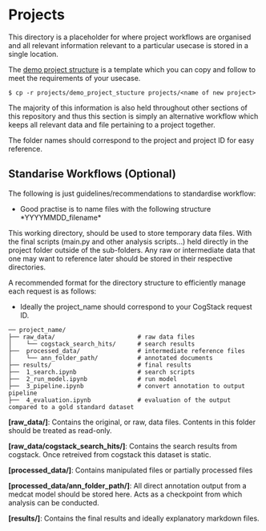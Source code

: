 # Projects

This directory is a placeholder for where project workflows are organised and all relevant information relevant to a particular usecase is stored in a single location.

The [demo project structure](./demo_project_stucture) is a template which you can copy and follow to meet the requirements of your usecase.

```
$ cp -r projects/demo_project_stucture projects/<name of new project>
```

The majority of this information is also held throughout other sections of this repository and thus this section is simply an alternative workflow which keeps all relevant data and file pertaining to a project together.

The folder names should correspond to the project and project ID for easy reference.

## Standarise Workflows (Optional)
The following is just guidelines/recommendations to standardise workflow:

- <p>Good practise is to name files with the following structure *YYYYMMDD_filename*
</p>


 This working directory, should be used to store temporary data files. With the final scripts (main.py and other analysis scripts...) held directly in the project folder outside of the sub-folders. Any raw or intermediate data that one may want to reference later should be stored in their respective directories.

A recommended format for the directory structure to efficiently manage each request is as follows: 
* Ideally the project_name should correspond to your CogStack request ID.


```
── project_name/
├── raw_data/                       # raw data files
│    └── cogstack_search_hits/      # search results
├──  processed_data/                # intermediate reference files 
│    └── ann_folder_path/           # annotated documents
├── results/                        # final results
├──  1_search.ipynb                 # search scripts
├──  2_run_model.ipynb              # run model
├──  3_pipeline.ipynb               # convert annotation to output pipeline
├──  4_evaluation.ipynb             # evaluation of the output compared to a gold standard dataset
```


__[raw_data/]__: Contains the original, or raw, data files. Contents in this folder should be treated as read-only.

__[raw_data/cogstack_search_hits/]__: Contains the search results from cogstack. Once retreived from cogstack this dataset is static.

__[processed_data/]__: Contains manipulated files or partially processed files

__[processed_data/ann_folder_path/]__: All direct annotation output from a medcat model should be stored here. Acts as a checkpoint from which analysis can be conducted.

__[results/]__: Contains the final results and ideally explanatory markdown files.


